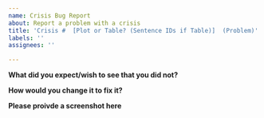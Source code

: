 ```yaml
---
name: Crisis Bug Report
about: Report a problem with a crisis
title: 'Crisis #  [Plot or Table? (Sentence IDs if Table)]  (Problem)'
labels: ''
assignees: ''

---
```


**What did you expect/wish to see that you did not?**

**How would you change it to fix it?**

**Please proivde a screenshot here**

